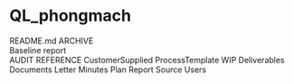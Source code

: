 # QL_phongmach
README.md
ARCHIVE     
    <Store CIs at project baseline point>
      <BaseLine Names>
        <CSCI name>
       Baseline report                                         
AUDIT     <Store review records by QA>
REFERENCE <Store all CIs that used to refer>
      CustomerSupplied
      ProcessTemplate
WIP
      Deliverables    <Store all CIs delivered to customer> 
      Documents
      Letter
      Minutes
      Plan
      Report
      Source
      Users
